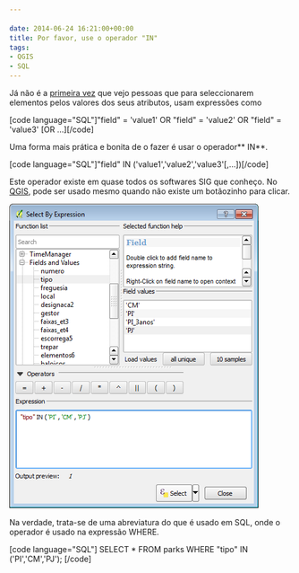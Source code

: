 ```yaml
---

date: 2014-06-24 16:21:00+00:00
title: Por favor, use o operador "IN"
tags:
- QGIS
- SQL
---
```


Já não é a [primeira vez](https://gis.stackexchange.com/questions/103019/using-the-rule-based-styling-case-condition-to-get-results-for-each-grid-cell-fr) que vejo pessoas que para seleccionarem elementos pelos valores dos seus atributos, usam expressões como

[code language="SQL"]"field" = 'value1' OR "field" = 'value2' OR "field" = 'value3' [OR ...][/code]

Uma forma mais prática e bonita de o fazer é usar o operador** IN**.

[code language="SQL"]"field" IN ('value1','value2','value3'[,...])[/code]

Este operador existe em quase todos os softwares SIG que conheço. No [QGIS](http://www.qgis.org/pt_PT/site/), pode ser usado mesmo quando não existe um botãozinho para clicar.

![Captura de tela 2014-04-23 16.50.40](/images/2014/04/captura-de-tela-2014-04-23-16-50-40.png)


Na verdade, trata-se de uma abreviatura do que é usado em SQL, onde o operador é usado na expressão WHERE.

[code language="SQL"]
SELECT *
FROM parks
WHERE "tipo" IN ('PI','CM','PJ');
[/code]

